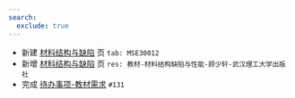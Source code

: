 ```yaml
---
search:
  exclude: true
---
```


- 新建 [材料结构与缺陷](../../../../course/材料结构与缺陷.md) 页 `tab: MSE30012`
- 新增 [材料结构与缺陷](../../../../course/材料结构与缺陷.md) 页 `res: 教材-材料结构缺陷与性能-顾少轩-武汉理工大学出版社`
- 完成 [待办事项-教材需求](../../../待办事项/textbook.md) `#131`
